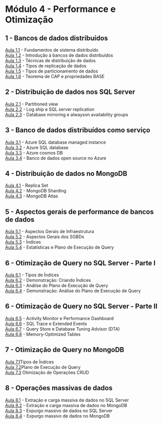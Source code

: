 # **Módulo 4 - Performance e Otimização**

## **1 - Bancos de dados distribuídos**
[Aula 1.1](https://www.youtube.com/watch?v=MtQ6bvg8twQ) - Fundamentos de sistema distribuído \
[Aula 1.2](https://www.youtube.com/watch?v=NKstEF0gXL4) - Introdução à bancos de dados distribuídos \
[Aula 1.3](https://www.youtube.com/watch?v=ULakdXVL6rM) - Técnicas de distribuição de dados \
[Aula 1.4](https://www.youtube.com/watch?v=Sn5lZBnVpeg) - Tipos de replicação de dados \
[Aula 1.5](https://www.youtube.com/watch?v=5qWC35PSohA) - Tipos de particionamento de dados \
[Aula 1.6](https://www.youtube.com/watch?v=X8XTW5HEgMs) - Teorema de CAP e propriedades BASE

## **2 - Distribuição de dados nos SQL Server**
[Aula 2.1](https://www.youtube.com/watch?v=zK5ouRPoqx8) - Partitioned view \
[Aula 2.2](https://www.youtube.com/watch?v=rotQA_mUVfU) - Log ship e SQL  server replication \
[Aula 2.3](https://www.youtube.com/watch?v=k3hE4FpUvEw) - Database mirroring e alwayson availability groups

## **3 - Banco de dados distribuídos como serviço**
[Aula 3.1](https://www.youtube.com/watch?v=BekGnRJ4qc8) - Azure SQL database managed instance \
[Aula 3.2](https://www.youtube.com/watch?v=DRVlcc7Z4Hc) - Azure SQL database \
[Aula 3.3](https://www.youtube.com/watch?v=uN90xXjoZu4) - Azure cosmos DB \
[Aula 3.4](https://www.youtube.com/watch?v=Zz1AyjhYgig) - Banco de dados open source no Azure

## **4 - Distribuição de dados no MongoDB**
[Aula 4.1](https://www.youtube.com/watch?v=koCd4yZY7lk) - Replica Set \
[Aula 4.2](https://www.youtube.com/watch?v=PAacjPXByfg) - MongoDB Sharding \
[Aula 4.3](https://www.youtube.com/watch?v=mTmS-BGxE5g) - MongoDB Atlas

## **5 - Aspectos gerais de performance de bancos de dados**
[Aula 5.1](https://www.youtube.com/watch?v=K4V0XQtaeQE) - Aspectos Gerais de Infraestrutura \
[Aula 5.2](https://www.youtube.com/watch?v=zRpGK5VpTmI) - Aspectos Gerais dos SGBDs \
[Aula 5.3](https://www.youtube.com/watch?v=rVkW4r5x454) - Índices \
[Aula 5.4](https://www.youtube.com/watch?v=TfM6oae0aSM) - Estatísticas e Plano de Execução de Query

## **6 - Otimização de Query no SQL Server - Parte I**
[Aula 6.1](https://www.youtube.com/watch?v=Hhbtf6TrSEo) - Tipos de Índices \
[Aula 6.2](https://www.youtube.com/watch?v=W4VgwtjGIGQ) - Demonstração: Criando Índices \
[Aula 6.3](https://www.youtube.com/watch?v=izuivTTuaSk) - Análise do Plano de Execução de Query \
[Aula 6.4](https://www.youtube.com/watch?v=7fcySrSjfy4) - Demonstração: Análise do Plano de Execução de Query

## **6 - Otimização de Query no SQL Server - Parte II**
[Aula 6.5](https://www.youtube.com/watch?v=4bpT2XHA0Rs) - Activity Monitor e Performance Dashboard \
[Aula 6.6](https://www.youtube.com/watch?v=EYb9kc9i3CM) - SQL Trace e Extended Events \
[Aula 6.7](https://www.youtube.com/watch?v=xg4UI-yTJhw) - Query Store e Database Tuning Advisor (DTA) \
[Aula 6.8](https://www.youtube.com/watch?v=a7hsPfAPP6w) - Memory-Optimized Tables


## **7 - Otimização de Query no MongoDB**
[Aula 7.1](https://www.youtube.com/watch?v=fzQaGPCynw8)Tipos de Índices\
[Aula 7.2](https://www.youtube.com/watch?v=DjOoZji2EPI)Plano de Execução de Query\
[Aula 7.3](https://www.youtube.com/watch?v=NwWef2hPPIk) Otimização de Operações CRUD




## **8 - Operações massivas de dados**
[Aula 8.1](https://www.youtube.com/watch?v=y4cyQtTw45o) - Extração e carga massiva de dados no SQL Server \
[Aula 8.2](https://www.youtube.com/watch?v=PjMuvnWKJfU) - Extração e carga massiva de dados no MongoDB \
[Aula 8.3](https://www.youtube.com/watch?v=cqIid1zb0_E) - Expurgo massivo de dados no SQL Server \
[Aula 8.4](https://www.youtube.com/watch?v=MRH9ypInhM4) - Expurgo massivo de dados no MongoDB

